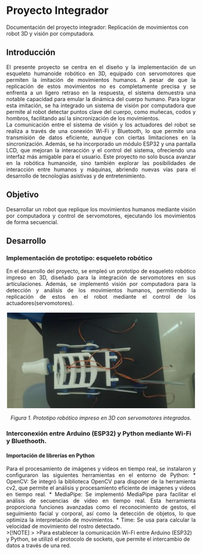 # Proyecto Integrador
Documentación del proyecto integrador:  Replicación de movimientos con robot 3D y visión por computadora.
## Introducción
<div align="justify">
 El presente proyecto se centra en el diseño y la implementación de un esqueleto humanoide robótico en 3D, equipado con servomotores que permiten la imitación de movimientos 
 humanos. A pesar de que la replicación de estos movimientos no es completamente precisa y se enfrenta a un ligero retraso en la respuesta, el sistema demuestra una notable 
 capacidad para emular la dinámica del cuerpo humano. Para lograr esta imitación, se ha integrado un sistema de visión por computadora que permite al robot detectar puntos 
 clave del cuerpo, como muñecas, codos y hombros, facilitando así la sincronización de los movimientos.<br>
 La comunicación entre el sistema de visión y los actuadores del robot se realiza a través de una conexión Wi-Fi y Bluetooth, lo que permite una transmisión de datos 
 eficiente, aunque con ciertas limitaciones en la sincronización. Además, se ha incorporado un módulo ESP32 y una pantalla LCD, que mejoran la interacción y el control del 
 sistema, ofreciendo una interfaz más amigable para el usuario. Este proyecto no solo busca avanzar en la robótica humanoide, sino también explorar las posibilidades de 
 interacción entre humanos y máquinas, abriendo nuevas vías para el desarrollo de tecnologías asistivas y de entretenimiento.
</div>

## Objetivo 
<div align="justify">
 Desarrollar un robot que replique los movimientos humanos mediante visión por computadora y control de servomotores, ejecutando los movimientos de forma secuencial.
</div>

## Desarrollo 

###  Implementación de prototipo: esqueleto robótico

<div align="justify">
 En el desarrollo del proyecto, se empleó un prototipo de esqueleto robótico impreso en 3D, diseñado para la integración de servomotores en sus articulaciones.
 Además, se implementó visión por computadora para la detección y análisis de los movimientos humanos, permitiendo la replicación de estos en el robot mediante el control de 
 los actuadores(servomotores).
</div>
<br>
 
<div align="center">
  <img src="https://github.com/cbmeli/Proyecto_Integrador/raw/main/prototipo2.jpg" alt="Prototipo del robot" width="500">
  <p><em>Figura 1. Prototipo robótico impreso en 3D con servomotores integrados.</em></p>
</div>

###  Interconexión entre Arduino (ESP32) y Python mediante Wi-Fi y Bluethooth.
#### Importación de librerías en Python

<div align="justify">
Para el procesamiento de imágenes y videos en tiempo real, se instalaron y configuraron las siguientes herramientas en el entorno de Python:
* OpenCV: Se integró la biblioteca OpenCV para disponer de la herramienta cv2, que permite el análisis y procesamiento eficiente de imágenes
 y videos en tiempo real.
* MediaPipe: Se implementó MediaPipe para facilitar el análisis de secuencias de video en tiempo real. Esta herramienta proporciona funciones
 avanzadas como el reconocimiento de gestos, el seguimiento facial y corporal, así como la detección de objetos, lo que optimiza la interpretación
 de movimientos.
* Time: Se usa para calcular la velocidad de movimiento del rostro detectado.</div>
>[!NOTE]
>
>Para establecer la comunicación Wi-Fi entre Arduino (ESP32) y Python, se utilizó el protocolo de sockets, que permite el intercambio de datos
 a través de una red.




